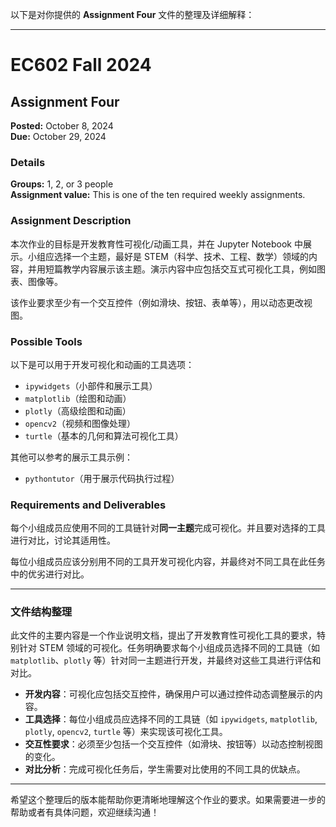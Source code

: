 以下是对你提供的 **Assignment Four** 文件的整理及详细解释：

---

# EC602 Fall 2024

## Assignment Four

**Posted:** October 8, 2024  
**Due:** October 29, 2024

### Details

**Groups:** 1, 2, or 3 people  
**Assignment value:** This is one of the ten required weekly assignments.

### Assignment Description

本次作业的目标是开发教育性可视化/动画工具，并在 Jupyter Notebook 中展示。小组应选择一个主题，最好是 STEM（科学、技术、工程、数学）领域的内容，并用短篇教学内容展示该主题。演示内容中应包括交互式可视化工具，例如图表、图像等。

该作业要求至少有一个交互控件（例如滑块、按钮、表单等），用以动态更改视图。

### Possible Tools

以下是可以用于开发可视化和动画的工具选项：

- `ipywidgets`（小部件和展示工具）
- `matplotlib`（绘图和动画）
- `plotly`（高级绘图和动画）
- `opencv2`（视频和图像处理）
- `turtle`（基本的几何和算法可视化工具）

其他可以参考的展示工具示例：

- `pythontutor`（用于展示代码执行过程）

### Requirements and Deliverables

每个小组成员应使用不同的工具链针对**同一主题**完成可视化。并且要对选择的工具进行对比，讨论其适用性。

每位小组成员应该分别用不同的工具开发可视化内容，并最终对不同工具在此任务中的优劣进行对比。

---

### 文件结构整理

此文件的主要内容是一个作业说明文档，提出了开发教育性可视化工具的要求，特别针对 STEM 领域的可视化。任务明确要求每个小组成员选择不同的工具链（如 `matplotlib`、`plotly` 等）针对同一主题进行开发，并最终对这些工具进行评估和对比。

- **开发内容**：可视化应包括交互控件，确保用户可以通过控件动态调整展示的内容。
- **工具选择**：每位小组成员应选择不同的工具链（如 `ipywidgets`, `matplotlib`, `plotly`, `opencv2`, `turtle` 等）来实现该可视化工具。
- **交互性要求**：必须至少包括一个交互控件（如滑块、按钮等）以动态控制视图的变化。
- **对比分析**：完成可视化任务后，学生需要对比使用的不同工具的优缺点。

---

希望这个整理后的版本能帮助你更清晰地理解这个作业的要求。如果需要进一步的帮助或者有具体问题，欢迎继续沟通！
